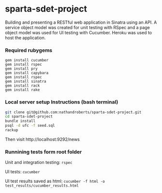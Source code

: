 # sparta-sdet-project

Building and presenting a RESTful web application in Sinatra using an API. A service object model was created for unit testing with RSpec and a page object model was used for UI testing with Cucumber. Heroku was used to host the application.

### Required rubygems

```
gem install cucumber
gem install rspec
gem install pry
gem install capybara
gem install rspec
gem install sinatra
gem install rack
gem install rake
```

### Local server setup Instructions (bash terminal)
```bash
git clone git@github.com:nathandroberts/sparta-sdet-project.git
cd sparta-sdet-project
bundle install
psql -d ufc -f seed.sql
rackup
```
Then visit http://localhost:9292/news
### Runnining tests form root folder
Unit and integration testing: `rspec`

UI tests: `cucumber`

UI test results saved as html: `cucumber -f html -o test_results/cucumber_results.html`
